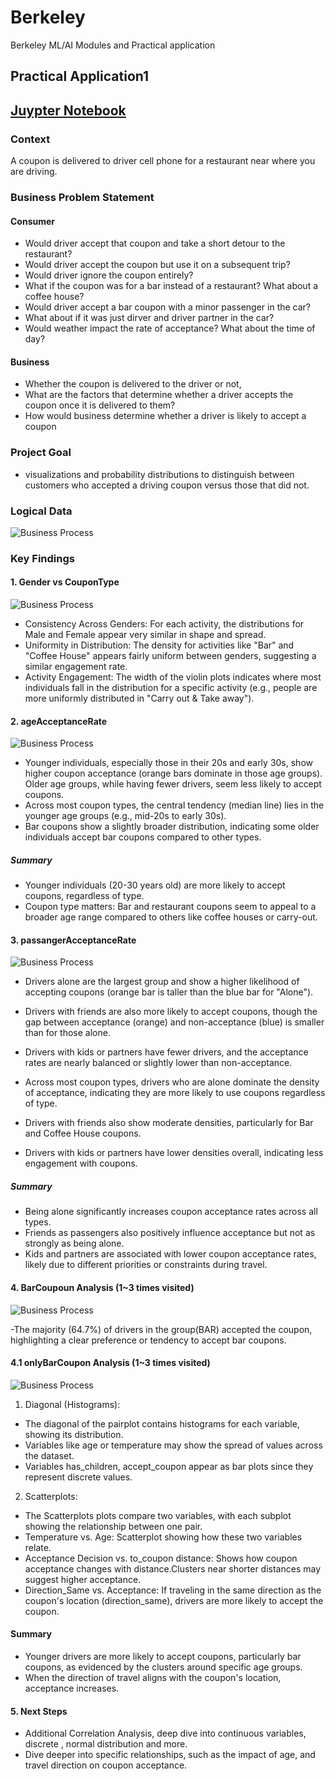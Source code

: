 # Berkeley
Berkeley ML/AI Modules and Practical application

## Practical Application1 <Will the Customer Accept the Coupon>

## [Juypter Notebook](https://github.com/Jhonson924/berkeley/blob/main/practical%20application1/coupons.ipynb)

### Context
A coupon is delivered to driver cell phone for a restaurant near where you are driving.

### Business Problem Statement

#### Consumer <Coupon>
- Would driver accept that coupon and take a short detour to the restaurant? 
- Would driver accept the coupon but use it on a subsequent trip? 
- Would driver ignore the coupon entirely? 
- What if the coupon was for a bar instead of a restaurant? What about a coffee house? 
- Would driver accept a bar coupon with a minor passenger in the car? 
- What about if it was just dirver and driver partner in the car? 
- Would weather impact the rate of acceptance? What about the time of day?

#### Business
- Whether the coupon is delivered to the driver or not, 
- What are the factors that determine whether a driver accepts the coupon once it is delivered to them? 
- How would business determine whether a driver is likely to accept a coupon

### Project Goal
- visualizations and probability distributions to distinguish between customers who accepted a driving coupon versus those that did not.

### Logical Data

![Business Process](./images/data-logic.png)

### Key Findings

#### 1. Gender vs CouponType
![Business Process](./images/genderVsCouponType.png)

- Consistency Across Genders: For each activity, the distributions for Male and Female appear very similar in shape and spread.
- Uniformity in Distribution: The density for activities like "Bar" and "Coffee House" appears fairly uniform between genders, suggesting a similar engagement rate.
- Activity Engagement: The width of the violin plots indicates where most individuals fall in the distribution for a specific activity (e.g., people are more uniformly distributed in "Carry out & Take away").

#### 2. ageAcceptanceRate
![Business Process](./images/ageAcceptanceRate.png)

 - Younger individuals, especially those in their 20s and early 30s, show higher coupon acceptance (orange bars dominate in those age groups). Older age groups, while having fewer drivers, seem less likely to accept coupons.
- Across most coupon types, the central tendency (median line) lies in the younger age groups (e.g., mid-20s to early 30s).
- Bar coupons show a slightly broader distribution, indicating some older individuals accept bar coupons compared to other types.
##### Summary
- Younger individuals (20-30 years old) are more likely to accept coupons, regardless of type.
- Coupon type matters: Bar and restaurant coupons seem to appeal to a broader age range compared to others like coffee houses or carry-out.

#### 3. passangerAcceptanceRate
![Business Process](./images/passangerAcceptanceRate.png)

- Drivers alone are the largest group and show a higher likelihood of accepting coupons (orange bar is taller than the blue bar for "Alone").
- Drivers with friends are also more likely to accept coupons, though the gap between acceptance (orange) and non-acceptance (blue) is smaller than for those alone.
- Drivers with kids or partners have fewer drivers, and the acceptance rates are nearly balanced or slightly lower than non-acceptance.

- Across most coupon types, drivers who are alone dominate the density of acceptance, indicating they are more likely to use coupons regardless of type.
- Drivers with friends also show moderate densities, particularly for Bar and Coffee House coupons.
- Drivers with kids or partners have lower densities overall, indicating less engagement with coupons.

##### Summary
- Being alone significantly increases coupon acceptance rates across all types.
- Friends as passengers also positively influence acceptance but not as strongly as being alone.
- Kids and partners are associated with lower coupon acceptance rates, likely due to different priorities or constraints during travel.

#### 4. BarCoupoun Analysis (1~3 times visited)
![Business Process](./images/barCouponAnalysis1to3times_1.png)

-The majority (64.7%) of drivers in the group(BAR) accepted the coupon, highlighting a clear preference or tendency to accept bar coupons.

#### 4.1 onlyBarCoupon Analysis (1~3 times visited)
![Business Process](./images/barCouponAnalysis1to3times.png)

1. Diagonal (Histograms):

- The diagonal of the pairplot contains histograms for each variable, showing its distribution.
- Variables like age or temperature may show the spread of values across the dataset.
- Variables has_children, accept_coupon appear as bar plots since they represent discrete values.

2. Scatterplots:

- The Scatterplots plots compare two variables, with each subplot showing the relationship between one pair.
- Temperature vs. Age: Scatterplot showing how these two variables relate.
- Acceptance Decision vs. to_coupon distance: Shows how coupon acceptance changes with distance.Clusters near shorter distances may suggest higher acceptance.
- Direction_Same vs. Acceptance: If traveling in the same direction as the coupon's location (direction_same), drivers are more likely to accept the coupon.

#### Summary
- Younger drivers are more likely to accept coupons, particularly bar coupons, as evidenced by the clusters around specific age groups.
- When the direction of travel aligns with the coupon's location, acceptance increases.

#### 5. Next Steps
- Additional Correlation Analysis, deep dive into continuous variables, discrete , normal distribution and more.
- Dive deeper into specific relationships, such as the impact of age, and travel direction on coupon acceptance.